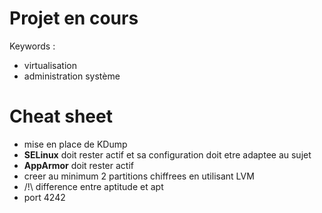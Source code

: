# Projet en cours 
Keywords : 
- virtualisation
- administration système

# Cheat sheet
- mise en place de KDump
- **SELinux** doit rester actif et sa configuration doit etre adaptee au sujet
- **AppArmor** doit rester actif
- creer au minimum 2 partitions chiffrees en utilisant LVM
- /!\ difference entre aptitude et apt
- port 4242
